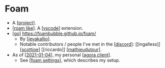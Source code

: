 # Foam

- A [[project]].
- [[roam like]]. A [[vscode]] extension.
- [[go]] https://foambubble.github.io/foam/
  - By [[jevakallio]].
  - Notable contributors / people I've met in the [[discord]]: [[ingalless]] [[scottjoe]] [[riccardo]] [[mathieudutour]].
- As of [[2021-01-04]], my personal [[agora client]].
  - See [[foam settings]], which describes my setup.

[//begin]: # "Autogenerated link references for markdown compatibility"
[project]: project "Project"
[roam like]: roam-like "Roam Like"
[vscode]: vscode "Vscode"
[go]: go "Go"
[jevakallio]: jevakallio "Jevakallio"
[discord]: discord "Discord"
[scottjoe]: scottjoe "Scottjoe"
[mathieudutour]: mathieudutour "Mathieudutour"
[2021-01-04]: journal/2021-01-04 "2021-01-04"
[agora client]: agora-client "Agora Client"
[foam settings]: foam-settings "Foam Settings"
[//end]: # "Autogenerated link references"